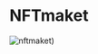 # NFTmaket
![nftmaket](https://media.giphy.com/media/v1.Y2lkPTc5MGI3NjExcGF3a3BzeTN5cTdpc3d1dzZmMzZrdG55ZzM1bXFrZjZybTB3NDlqbCZlcD12MV9pbnRlcm5hbF9naWZfYnlfaWQmY3Q9Zw/kWm6KuMWlAtfXnyNsk/giphy.gif)) 
